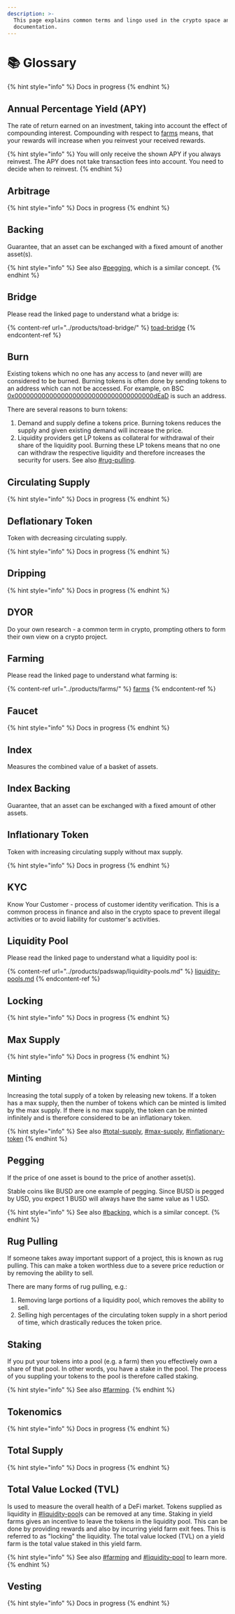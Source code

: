 ```yaml
---
description: >-
  This page explains common terms and lingo used in the crypto space and in this
  documentation.
---
```


# 📚 Glossary

{% hint style="info" %}
Docs in progress
{% endhint %}

## Annual Percentage Yield (APY)

The rate of return earned on an investment, taking into account the effect of compounding interest. Compounding with respect to [farms](../products/farms/ "mention") means, that your rewards will increase when you reinvest your received rewards.

{% hint style="info" %}
You will only receive the shown APY if you always reinvest. The APY does not take transaction fees into account. You need to decide when to reinvest.
{% endhint %}

## Arbitrage

{% hint style="info" %}
Docs in progress
{% endhint %}

## Backing

Guarantee, that an asset can be exchanged with a fixed amount of another asset(s).

{% hint style="info" %}
See also [#pegging](glossary.md#pegging "mention"), which is a similar concept.
{% endhint %}

## Bridge

Please read the linked page to understand what a bridge is:

{% content-ref url="../products/toad-bridge/" %}
[toad-bridge](../products/toad-bridge/)
{% endcontent-ref %}

## Burn

Existing tokens which no one has any access to (and never will) are considered to be burned. Burning tokens is often done by sending tokens to an address which can not be accessed. For example, on BSC [0x000000000000000000000000000000000000dEaD](https://bscscan.com/address/0x000000000000000000000000000000000000dead) is such an address.

There are several reasons to burn tokens:

1. Demand and supply define a tokens price. Burning tokens reduces the supply and given existing demand will increase the price.
2. Liquidity providers get LP tokens as collateral for withdrawal of their share of the liquidity pool. Burning these LP tokens means that no one can withdraw the respective liquidity and therefore increases the security for users. See also [#rug-pulling](glossary.md#rug-pulling "mention").

## Circulating Supply

{% hint style="info" %}
Docs in progress
{% endhint %}

## Deflationary Token

Token with decreasing circulating supply.

{% hint style="info" %}
Docs in progress
{% endhint %}

## Dripping

{% hint style="info" %}
Docs in progress
{% endhint %}

## DYOR

Do your own research - a common term in crypto, prompting others to form their own view on a crypto project.

## Farming

Please read the linked page to understand what farming is:

{% content-ref url="../products/farms/" %}
[farms](../products/farms/)
{% endcontent-ref %}

## Faucet

{% hint style="info" %}
Docs in progress
{% endhint %}

## Index

Measures the combined value of a basket of assets.

## Index Backing

Guarantee, that an asset can be exchanged with a fixed amount of other assets.

## Inflationary Token

Token with increasing circulating supply without max supply.

{% hint style="info" %}
Docs in progress
{% endhint %}

## KYC

Know Your Customer - process of customer identity verification. This is a common process in finance and also in the crypto space to prevent illegal activities or to avoid liability for customer's activities.

## Liquidity Pool

Please read the linked page to understand what a liquidity pool is:

{% content-ref url="../products/padswap/liquidity-pools.md" %}
[liquidity-pools.md](../products/padswap/liquidity-pools.md)
{% endcontent-ref %}

## Locking

{% hint style="info" %}
Docs in progress
{% endhint %}

## Max Supply

{% hint style="info" %}
Docs in progress
{% endhint %}

## Minting

Increasing the total supply of a token by releasing new tokens. If a token has a max supply, then the number of tokens which can be minted is limited by the max supply. If there is no max supply, the token can be minted infinitely and is therefore considered to be an inflationary token.

{% hint style="info" %}
See also [#total-supply](glossary.md#total-supply "mention"), [#max-supply](glossary.md#max-supply "mention"), [#inflationary-token](glossary.md#inflationary-token "mention")
{% endhint %}

## Pegging

If the price of one asset is bound to the price of another asset(s).

Stable coins like BUSD are one example of pegging. Since BUSD is pegged by USD, you expect 1 BUSD will always have the same value as 1 USD.

{% hint style="info" %}
See also [#backing](glossary.md#backing "mention"), which is a similar concept.
{% endhint %}

## Rug Pulling

If someone takes away important support of a project, this is known as rug pulling. This can make a token worthless due to a severe price reduction or by removing the ability to sell.

There are many forms of rug pulling, e.g.:

1. Removing large portions of a liquidity pool, which removes the ability to sell.
2. Selling high percentages of the circulating token supply in a short period of time, which drastically reduces the token price.

## Staking

If you put your tokens into a pool (e.g. a farm) then you effectively own a share of that pool. In other words, you have a stake in the pool. The process of you suppling your tokens to the pool is therefore called staking.

{% hint style="info" %}
See also [#farming](glossary.md#farming "mention").
{% endhint %}

## Tokenomics

{% hint style="info" %}
Docs in progress
{% endhint %}

## Total Supply

{% hint style="info" %}
Docs in progress
{% endhint %}

## Total Value Locked (TVL)

Is used to measure the overall health of a DeFi market. Tokens supplied as liquidity in [#liquidity-pool](glossary.md#liquidity-pool "mention")s can be removed at any time. Staking in yield farms gives an incentive to leave the tokens in the liquidity pool. This can be done by providing rewards and also by incurring yield farm exit fees. This is referred to as "locking" the liquidity. The total value locked (TVL) on a yield farm is the total value staked in this yield farm.

{% hint style="info" %}
See also [#farming](glossary.md#farming "mention") and [#liquidity-pool](glossary.md#liquidity-pool "mention") to learn more.
{% endhint %}

## Vesting

{% hint style="info" %}
Docs in progress
{% endhint %}
